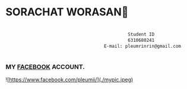 #           **SORACHAT WORASAN**:sparkling_heart:

```                                                    
                                                               
                                              Student ID
                                              6310680241
                                     E-mail: pleumrinrin@gmail.com 
                                                   
```

### MY [FACEBOOK](https://www.facebook.com/pleumii/) ACCOUNT.

![https://www.facebook.com/pleumii/](./mypic.jpeg)
